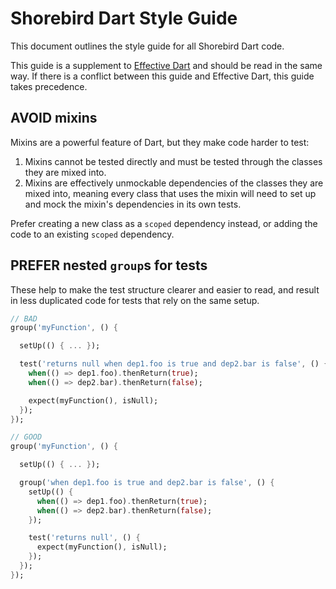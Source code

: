 # Shorebird Dart Style Guide

This document outlines the style guide for all Shorebird Dart code.

This guide is a supplement to
[Effective Dart](https://dart.dev/guides/language/effective-dart) and should be
read in the same way. If there is a conflict between this guide and Effective
Dart, this guide takes precedence.

## AVOID mixins

Mixins are a powerful feature of Dart, but they make code harder to test:

1. Mixins cannot be tested directly and must be tested through the classes they
   are mixed into.
2. Mixins are effectively unmockable dependencies of the classes they are mixed
   into, meaning every class that uses the mixin will need to set up and mock
   the mixin's dependencies in its own tests.

Prefer creating a new class as a `scoped` dependency instead, or adding the code
to an existing `scoped` dependency.

## PREFER nested `group`s for tests

These help to make the test structure clearer and easier to read, and result in
less duplicated code for tests that rely on the same setup.

```dart
// BAD
group('myFunction', () {

  setUp(() { ... });

  test('returns null when dep1.foo is true and dep2.bar is false', () {
    when(() => dep1.foo).thenReturn(true);
    when(() => dep2.bar).thenReturn(false);

    expect(myFunction(), isNull);
  });
});

// GOOD
group('myFunction', () {

  setUp(() { ... });

  group('when dep1.foo is true and dep2.bar is false', () {
    setUp(() {
      when(() => dep1.foo).thenReturn(true);
      when(() => dep2.bar).thenReturn(false);
    });

    test('returns null', () {
      expect(myFunction(), isNull);
    });
  });
});
```
